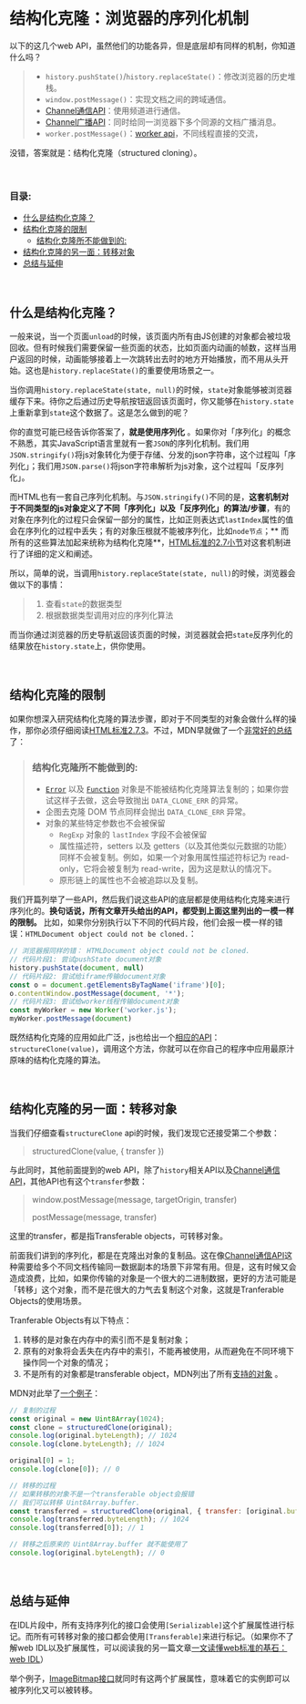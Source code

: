 # 结构化克隆：浏览器的序列化机制

以下的这几个web API，虽然他们的功能各异，但是底层却有同样的机制，你知道什么吗？

> - `history.pushState()`/`history.replaceState()`：修改浏览器的历史堆栈。
> - `window.postMessage()`：实现文档之间的跨域通信。
> - [Channel通信API](https://developer.mozilla.org/zh-CN/docs/Web/API/Channel_Messaging_API)：使用频道进行通信。
> - [Channel广播API](https://developer.mozilla.org/zh-CN/docs/Web/API/Broadcast_Channel_API)：同时给同一浏览器下多个同源的文档广播消息。
> - `worker.postMessage()`：[worker api](https://developer.mozilla.org/zh-CN/docs/Web/API/Web_Workers_API/Using_web_workers)，不同线程直接的交流，

没错，答案就是：结构化克隆（structured cloning）。

<br/>


### 目录:
- [什么是结构化克隆？](#什么是结构化克隆)
- [结构化克隆的限制](#结构化克隆的限制)
  * [结构化克隆所不能做到的:](#结构化克隆所不能做到的)
- [结构化克隆的另一面：转移对象](#结构化克隆的另一面转移对象)
- [总结与延伸](#总结与延伸)
<br/>


## 什么是结构化克隆？

一般来说，当一个页面`unload`的时候，该页面内所有由JS创建的对象都会被垃圾回收。但有时候我们需要保留一些页面的状态，比如页面内动画的帧数，这样当用户返回的时候，动画能够接着上一次跳转出去时的地方开始播放，而不用从头开始。这也是`history.replaceState()`的重要使用场景之一。

当你调用`history.replaceState(state, null)`的时候，`state`对象能够被浏览器缓存下来。待你之后通过历史导航按钮返回该页面时，你又能够在`history.state`上重新拿到`state`这个数据了。这是怎么做到的呢？

你的直觉可能已经告诉你答案了，**就是使用序列化** 。如果你对「序列化」的概念不熟悉，其实JavaScript语言里就有一套`JSON`的序列化机制。我们用`JSON.stringify()`将js对象转化为便于存储、分发的json字符串，这个过程叫「序列化」；我们用`JSON.parse()`将json字符串解析为js对象，这个过程叫「反序列化」。

而HTML也有一套自己序列化机制。与`JSON.stringify()`不同的是，**这套机制对于不同类型的js对象定义了不同「序列化」以及「反序列化」的算法/步骤**，有的对象在序列化的过程只会保留一部分的属性，比如正则表达式`lastIndex`属性的值会在序列化的过程中丢失；有的对象压根就不能被序列化，比如`node节点`；** 而所有的这些算法加起来统称为结构化克隆**，[HTML标准的2.7小节](https://html.spec.whatwg.org/#safe-passing-of-structured-data)对这套机制进行了详细的定义和阐述。

所以，简单的说，当调用`history.replaceState(state, null)`的时候，浏览器会做以下的事情：

> 1. 查看`state`的数据类型
> 2. 根据数据类型调用对应的序列化算法

而当你通过浏览器的历史导航返回该页面的时候，浏览器就会把`state`反序列化的结果放在`history.state`上，供你使用。


<br/>


## 结构化克隆的限制

如果你想深入研究结构化克隆的算法步骤，即对于不同类型的对象会做什么样的操作，那你必须仔细阅读[HTML标准2.7.3](https://html.spec.whatwg.org/#structuredserializeinternal)。不过，MDN早就做了一个[非常好的总结](https://developer.mozilla.org/zh-CN/docs/Web/API/Web_Workers_API/Structured_clone_algorithm)了：

> ### 结构化克隆所不能做到的:
>
> - [`Error`](https://developer.mozilla.org/zh-CN/docs/Web/JavaScript/Reference/Global_Objects/Error) 以及 [`Function`](https://developer.mozilla.org/zh-CN/docs/Web/JavaScript/Reference/Global_Objects/Function) 对象是不能被结构化克隆算法复制的；如果你尝试这样子去做，这会导致抛出 `DATA_CLONE_ERR` 的异常。
> - 企图去克隆 DOM 节点同样会抛出 `DATA_CLONE_ERR` 异常。
> - 对象的某些特定参数也不会被保留
>   - `RegExp` 对象的 `lastIndex` 字段不会被保留
>   - 属性描述符，setters 以及 getters（以及其他类似元数据的功能）同样不会被复制。例如，如果一个对象用属性描述符标记为 read-only，它将会被复制为 read-write，因为这是默认的情况下。
>   - 原形链上的属性也不会被追踪以及复制。

我们开篇列举了一些API，然后我们说这些API的底层都是使用结构化克隆来进行序列化的。**换句话说，所有文章开头给出的API，都受到上面这里列出的一模一样的限制。** 比如，如果你分别执行以下不同的代码片段，他们会报一模一样的错误：`HTMLDocument object could not be cloned.`：

```js
// 浏览器报同样的错： HTMLDocument object could not be cloned.
// 代码片段1: 尝试pushState document对象
history.pushState(document, null)
// 代码片段2: 尝试给iframe传输document对象
const o = document.getElementsByTagName('iframe')[0];
o.contentWindow.postMessage(document, '*'); 
// 代码片段3: 尝试给worker线程传输document对象
const myWorker = new Worker('worker.js');
myWorker.postMessage(document)
```

既然结构化克隆的应用如此广泛，js也给出一个[相应的API](https://developer.mozilla.org/zh-CN/docs/Web/API/structuredClone)：`structureClone(value)`，调用这个方法，你就可以在你自己的程序中应用最原汁原味的结构化克隆的算法。


<br/>


## 结构化克隆的另一面：转移对象

当我们仔细查看`structureClone` api的时候，我们发现它还接受第二个参数：

> structuredClone(value, { transfer })

与此同时，其他前面提到的web API，除了`history`相关API以及[Channel通信API](https://developer.mozilla.org/zh-CN/docs/Web/API/Channel_Messaging_API)，其他API也有这个`transfer`参数：

> window.postMessage(message, targetOrigin, transfer)
>
> postMessage(message, transfer)

这里的transfer，都是指Transferable objects，可转移对象。

前面我们讲到的序列化，都是在克隆出对象的复制品。这在像[Channel通信API](https://developer.mozilla.org/zh-CN/docs/Web/API/Channel_Messaging_API)这种需要给多个不同文档传输同一数据副本的场景下非常有用。但是，这有时候又会造成浪费，比如，如果你传输的对象是一个很大的二进制数据，更好的方法可能是「转移」这个对象，而不是花很大的力气去复制这个对象，这就是Tranferable Objects的使用场景。

Tranferable Objects有以下特点：

1. 转移的是对象在内存中的索引而不是复制对象；
2. 原有的对象将会丢失在内存中的索引，不能再被使用，从而避免在不同环境下操作同一个对象的情况；
3. 不是所有的对象都是transferable object，MDN列出了所有[支持的对象](https://developer.mozilla.org/en-US/docs/Glossary/Transferable_objects#supported_objects) 。

MDN对此举了[一个例子](https://developer.mozilla.org/en-US/docs/Glossary/Transferable_objects#:~:text=Transferable%20objects%20are%20objects%20that,one%20context%20at%20a%20time.)：

```js
// 复制的过程
const original = new Uint8Array(1024);
const clone = structuredClone(original);
console.log(original.byteLength); // 1024
console.log(clone.byteLength); // 1024

original[0] = 1;
console.log(clone[0]); // 0

// 转移的过程
// 如果转移的对象不是一个transferable object会报错
// 我们可以转移 Uint8Array.buffer.
const transferred = structuredClone(original, { transfer: [original.buffer] });
console.log(transferred.byteLength); // 1024
console.log(transferred[0]); // 1

// 转移之后原来的 Uint8Array.buffer 就不能使用了
console.log(original.byteLength); // 0
```


<br/>


## 总结与延伸

在IDL片段中，所有支持序列化的接口会使用`[Serializable]`这个扩展属性进行标记。而所有可转移对象的接口都会使用`[Transferable]`来进行标记。（如果你不了解web IDL以及扩展属性，可以阅读我的另一篇文章[一文读懂web标准的基石：web IDL](./2.6.md)）

举个例子，[ImageBitmap接口](https://html.spec.whatwg.org/#images-2:serializable)就同时有这两个扩展属性，意味着它的实例即可以被序列化又可以被转移。

